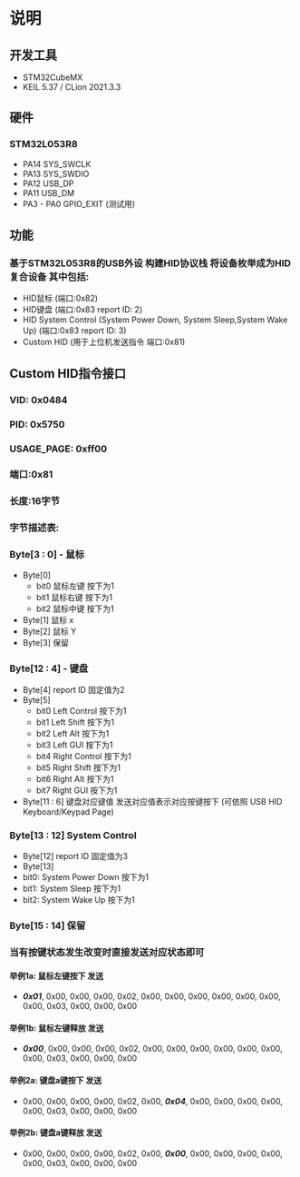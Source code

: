 # 说明
## 开发工具
- STM32CubeMX
- KEIL 5.37 / CLion 2021.3.3
## 硬件
### STM32L053R8
- PA14 SYS_SWCLK
- PA13 SYS_SWDIO
- PA12 USB_DP
- PA11 USB_DM
- PA3 - PA0 GPIO_EXIT (测试用)
## 功能
### 基于STM32L053R8的USB外设 构建HID协议栈 将设备枚举成为HID复合设备 其中包括:
- HID鼠标 (端口:0x82)
- HID键盘 (端口:0x83 report ID: 2)
- HID System Control (System Power Down, System Sleep,System Wake Up) (端口:0x83 report ID: 3) 
- Custom HID (用于上位机发送指令 端口:0x81)
## Custom HID指令接口
### VID: 0x0484
### PID: 0x5750
### USAGE_PAGE: 0xff00
### 端口:0x81    
### 长度:16字节
### 字节描述表:
### Byte[3 : 0] - 鼠标
  - Byte[0]
    - bit0 鼠标左键 按下为1
    - bit1 鼠标右键 按下为1
    - bit2 鼠标中键 按下为1
  - Byte[1] 鼠标 x
  - Byte[2] 鼠标 Y
  - Byte[3] 保留
### Byte[12 : 4] - 键盘
  - Byte[4] report ID 固定值为2
  - Byte[5]
    - bit0  Left Control 按下为1
    - bit1  Left Shift 按下为1
    - bit2  Left Alt 按下为1
    - bit3  Left GUI 按下为1
    - bit4  Right Control 按下为1
    - bit5  Right Shift 按下为1
    - bit6  Right Alt 按下为1
    - bit7  Right GUI 按下为1
  - Byte[11 : 6] 键盘对应键值 发送对应值表示对应按键按下 (可依照 USB HID Keyboard/Keypad Page)
### Byte[13 : 12] System Control 
  - Byte[12] report ID 固定值为3
  - Byte[13]
  - bit0: System Power Down 按下为1
  - bit1: System Sleep 按下为1
  - bit2: System Wake Up 按下为1
### Byte[15 : 14] 保留
### 当有按键状态发生改变时直接发送对应状态即可 
#### 举例1a: 鼠标左键按下 发送 
- ***0x01***, 0x00, 0x00, 0x00, 0x02, 0x00, 0x00, 0x00, 0x00, 0x00, 0x00, 0x00, 0x03, 0x00, 0x00, 0x00
#### 举例1b: 鼠标左键释放 发送
- ***0x00***, 0x00, 0x00, 0x00, 0x02, 0x00, 0x00, 0x00, 0x00, 0x00, 0x00, 0x00, 0x03, 0x00, 0x00, 0x00
#### 举例2a: 键盘a键按下  发送
- 0x00, 0x00, 0x00, 0x00, 0x02, 0x00, ***0x04***, 0x00, 0x00, 0x00, 0x00, 0x00, 0x03, 0x00, 0x00, 0x00
#### 举例2b: 键盘a键释放  发送
- 0x00, 0x00, 0x00, 0x00, 0x02, 0x00, ***0x00***, 0x00, 0x00, 0x00, 0x00, 0x00, 0x03, 0x00, 0x00, 0x00

